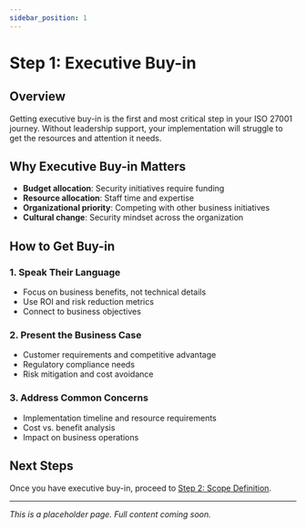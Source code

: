 ```yaml
---
sidebar_position: 1
---
```


# Step 1: Executive Buy-in

## Overview

Getting executive buy-in is the first and most critical step in your ISO 27001 journey. Without leadership support, your implementation will struggle to get the resources and attention it needs.

## Why Executive Buy-in Matters

- **Budget allocation**: Security initiatives require funding
- **Resource allocation**: Staff time and expertise
- **Organizational priority**: Competing with other business initiatives
- **Cultural change**: Security mindset across the organization

## How to Get Buy-in

### 1. Speak Their Language
- Focus on business benefits, not technical details
- Use ROI and risk reduction metrics
- Connect to business objectives

### 2. Present the Business Case
- Customer requirements and competitive advantage
- Regulatory compliance needs
- Risk mitigation and cost avoidance

### 3. Address Common Concerns
- Implementation timeline and resource requirements
- Cost vs. benefit analysis
- Impact on business operations

## Next Steps

Once you have executive buy-in, proceed to [Step 2: Scope Definition](./step2-scope.md).

---

*This is a placeholder page. Full content coming soon.* 